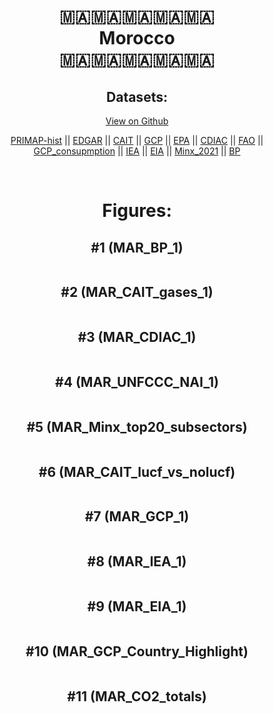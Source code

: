 
<center>
<h1 align="center">
🇲🇦🇲🇦🇲🇦🇲🇦🇲🇦
<br>
Morocco
<br>
🇲🇦🇲🇦🇲🇦🇲🇦🇲🇦
</h1>
<h2>Datasets:</h2>
<p><a href="https://github.com/dquintani/GreenhouseData/tree/master/country_data/MAR_Morocco/data">View on Github</a>
<br></p><p><a href="data/MAR_PRIMAP-hist.csv">PRIMAP-hist</a> || <a href="data/MAR_EDGAR.csv">EDGAR</a> || <a href="data/MAR_CAIT.csv">CAIT</a> || <a href="data/MAR_GCP.csv">GCP</a> || <a href="data/MAR_EPA.csv">EPA</a> || <a href="data/MAR_CDIAC.csv">CDIAC</a> || <a href="data/MAR_FAO.csv">FAO</a> || <a href="data/MAR_GCP_consupmption.csv">GCP_consupmption</a> || <a href="data/MAR_IEA.csv">IEA</a> || <a href="data/MAR_EIA.csv">EIA</a> || <a href="data/MAR_Minx_2021.csv">Minx_2021</a> || <a href="data/MAR_BP.csv">BP</a></p><p><br></p>
<h1>Figures:</h1><h2>#1 (MAR_BP_1)</h2>
<p><img alt="" src="figures/MAR_BP_1.png" /></p><h2>#2 (MAR_CAIT_gases_1)</h2>
<p><img alt="" src="figures/MAR_CAIT_gases_1.png" /></p><h2>#3 (MAR_CDIAC_1)</h2>
<p><img alt="" src="figures/MAR_CDIAC_1.png" /></p><h2>#4 (MAR_UNFCCC_NAI_1)</h2>
<p><img alt="" src="figures/MAR_UNFCCC_NAI_1.png" /></p><h2>#5 (MAR_Minx_top20_subsectors)</h2>
<p><img alt="" src="figures/MAR_Minx_top20_subsectors.png" /></p><h2>#6 (MAR_CAIT_lucf_vs_nolucf)</h2>
<p><img alt="" src="figures/MAR_CAIT_lucf_vs_nolucf.png" /></p><h2>#7 (MAR_GCP_1)</h2>
<p><img alt="" src="figures/MAR_GCP_1.png" /></p><h2>#8 (MAR_IEA_1)</h2>
<p><img alt="" src="figures/MAR_IEA_1.png" /></p><h2>#9 (MAR_EIA_1)</h2>
<p><img alt="" src="figures/MAR_EIA_1.png" /></p><h2>#10 (MAR_GCP_Country_Highlight)</h2>
<p><img alt="" src="figures/MAR_GCP_Country_Highlight.png" /></p><h2>#11 (MAR_CO2_totals)</h2>
<p><img alt="" src="figures/MAR_CO2_totals.png" /></p>